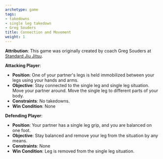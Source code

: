 ```yaml
---
archetype: game
tags:
- takedowns
- single leg takedown
- Greg Souders
title: Connection and Movement
weight: 1
---
```

**Attribution**: This game was originally created by coach Greg Souders at [Standard Jiu Jitsu](https://standardjiujitsu.com).

**Attacking Player**:
  * **Position**: One of your partner's legs is held immobilized between your legs using your hands and arms.
  * **Objective**: Stay connected to the single leg and single leg situation. Move your partner around. Move the single leg to different parts of your body.
  * **Constraints**: No takedowns.
  * **Win Condition**: None

**Defending Player**:
  * **Position**: Your partner has a single leg grip, and you are balanced on one foot.
  * **Objective**: Stay balanced and remove your leg from the situation by any means.
  * **Constraints**: None
  * **Win Condition**: Leg is removed from the single leg situation.
